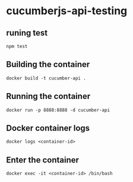 # cucumberjs-api-testing
## runing test
```npm test```

## Building the container
```docker build -t cucumber-api .```

## Running the container
```docker run -p 8888:8888 -d cucumber-api```

## Docker container logs
```docker logs <container-id>```

## Enter the container
```docker exec -it <container-id> /bin/bash```
